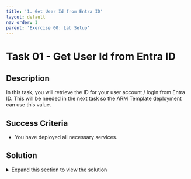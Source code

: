 ```yaml
---
title: '1. Get User Id from Entra ID'
layout: default
nav_order: 1
parent: 'Exercise 00: Lab Setup'
---
```


# Task 01 - Get User Id from Entra ID

## Description

In this task, you will retrieve the ID for your user account / login from Entra ID. This will be needed in the next task so the ARM Template deployment can use this value.

## Success Criteria

* You have deployed all necessary services.

## Solution

<details markdown="block">
<summary>Expand this section to view the solution</summary>

1. Sign in to the [Azure Portal](https://portal.azure.com).

2. At the top of the Azure Portal, select the **Cloud Shell** icon.

3. In the **Cloud Shell**, run the following Azure CLI command. This will retrieve the Entra ID information for your login.

    ```bash
    az ad signed-in-user show
    ```

4. Copy the **id** and **userPrincipalName** values from the returned output from the Azure CLI command and save it for use later.

    ![Command-line with signed in users Id and Name from Entra ID are highlighted.](../../Hands-on%20lab/images/2022-12-06-00-35-58.png "Command-line with signed in users Id and Name from Entra ID are highlighted.")

    {: .important }
    > The ARM Template will use this user Id and Name as the Administrator for the Azure SQL Managed Instance resource. This user must be an Entra ID user and cannot be a personal Microsoft Account.
    > If you need to, look up an alternative user to use for this, then run the following command instead:
    > 
    > ```bash
    > az ad user show --id <azure-login>
    > ```
    >
    > Replace the `<azure-login>` placeholder with the user's email login. Ex: `user@domain.onmicrosoft.com`
</details>
